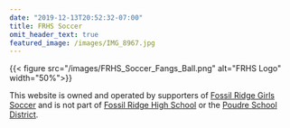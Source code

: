 ```yaml
---
date: "2019-12-13T20:52:32-07:00"
title: FRHS Soccer
omit_header_text: true
featured_image: /images/IMG_8967.jpg
---
```


{{< figure src="/images/FRHS_Soccer_Fangs_Ball.png" alt="FRHS Logo" width="50%">}}

This website is owned and operated by supporters of [Fossil Ridge Girls Soccer]
and is not part of [Fossil Ridge High School] or the [Poudre School District].

[Fossil Ridge High School]: https://frh.psdschools.org/
[Fossil Ridge Girls Soccer]: https://frh.psdschools.org/node/1722
[Poudre School District]: https://www.psdschools.org/
